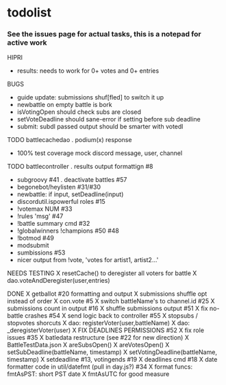 # todolist

### See the issues page for actual tasks, this is a notepad for active work

HIPRI
- results: needs to work for 0+ votes and 0+ entries

BUGS
- guide update: submissions shuf[fled] to switch it up
- newbattle on empty battle is bork
- isVotingOpen should check subs are closed
- setVoteDeadline should sane-error if setting before sub deadline
- submit: subdl passed output should be smarter with votedl

TODO battlecachedao
. podium(x) response
- 100% test coverage
    mock discord message, user, channel

TODO battlecontroller
. results output formattign #8
- subgroovy #41
. deactivate battles #57
- begonebot/heylisten #31/#30
- newbattle: if input, setDeadline(input)
- discordutil.ispowerful roles #15
- !votemax NUM #33
- !rules 'msg' #47
- !battle summary cmd #32
- !globalwinners !champions #50 #48
- !botmod #49
- modsubmit 
- sumbissions #53
- nicer output from !vote, 'votes for artist1, artist2...'

NEEDS TESTING
X resetCache() to deregister all voters for battle
X dao.voteAndDeregister(user,entries)

DONE
X getballot #20 formatting and output
X submissions shuffle opt instead of order
X con.vote #5
X switch battleName's to channel.id #25
X submissions count in output #16
X shuffle submissions output #51
X fix no-battle crashes #54
X send logic back to controller #55
X stopsubs / stopvotes shorcuts 
X dao: registerVoter(user,battleName)
X dao: _deregisterVoter(user)
X FIX DEADLINES PERMISSIONS #52
X fix role issues #35
X batledata restructure (see #22 for new direction)
X BattleTestData.json
X areSubsOpen()
X areVotesOpen()
X setSubDeadline(battleName, timestamp)
X setVotingDeadline(battleName, timestamp)
X setdeadline #13, votingends #19
X deadlines cmd #18
X date formatter code in util/datefmt (pull in day.js?) #34
X format funcs: 
    fmtAsPST: short PST date
X fmtAsUTC for good measure